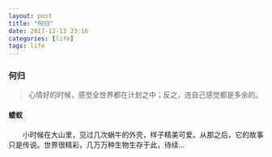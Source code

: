 ```yaml
---
layout: post
title: "何归"
date: 2017-12-13 23:16
categories: [life]
tags: life
---
```


### 何归

> 心情好的时候，感觉全世界都在计划之中；反之，连自己感觉都是多余的。

#### 蝼蚁

&emsp;&emsp;小时候在大山里，见过几次蜗牛的外壳，样子精美可爱。从那之后，它的故事只是传说。世界很精彩，几万万种生物生存于此，待续...
